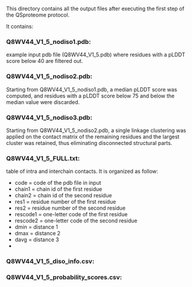 This directory contains all the output files after executing the first step of the QSproteome protocol.

It contains:

### Q8WV44_V1_5_nodiso1.pdb: 

example input pdb file (Q8WV44_V1_5.pdb) where residues with a pLDDT score below 40 are filtered out.

### Q8WV44_V1_5_nodiso2.pdb: 

Starting from Q8WV44_V1_5_nodiso1.pdb, a median pLDDT score was computed, and residues with a pLDDT score
below 75 and below the median value were discarded.

### Q8WV44_V1_5_nodiso3.pdb: 

Starting from Q8WV44_V1_5_nodiso2.pdb, a single linkage clustering was applied on the contact matrix of the remaining residues and the largest cluster was retained, thus eliminating disconnected structural parts.

### Q8WV44_V1_5_FULL.txt: 

table of intra and interchain contacts. It is organized as follow:
- code = code of the pdb file in input
- chain1 = chain id of the first residue
- chain2 = chain id of the second residue
- res1 = residue number of the first residue
- res2 = residue number of the second residue
- rescode1 = one-letter code of the first residue
- rescode2 = one-letter code of the second residue
- dmin = distance 1
- dmax = distance 2
- davg = distance 3
- 
### Q8WV44_V1_5_diso_info.csv:

### Q8WV44_V1_5_probability_scores.csv:
